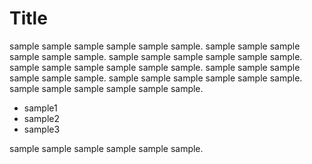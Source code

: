 # Title

sample sample sample sample sample sample. sample sample sample sample sample sample. sample sample sample sample sample sample. sample sample sample sample sample sample. sample sample sample sample sample sample. sample sample sample sample sample sample. sample sample sample sample sample sample. 

- sample1
- sample2
- sample3

sample sample sample sample sample sample.
